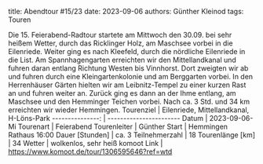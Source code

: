 title: Abendtour #15/23 
date: 2023-09-06 
authors: Günther Kleinod 
tags: Touren  

Die 15. Feierabend-Radtour startete am Mittwoch den 30.09. bei sehr heißem Wetter, durch das Ricklinger Holz, am Maschsee vorbei in die Eilenriede. Weiter ging es nach Kleefeld, durch die nördliche Eilenriede in die List. Am Spannhagengarten erreichten wir den Mittellandkanal und fuhren daran entlang Richtung Westen bis Vinnhorst. Dort zweigten wir ab und fuhren durch eine Kleingartenkolonie und am Berggarten vorbei. In den Herrenhäuser Gärten hielten wir am Leibnitz-Tempel zu einer kurzen Rast an und fuhren weiter an. Zurück ging es dann an der Ihme entlang, am Maschsee und den Hemminger Teichen vorbei. Nach ca. 3 Std. und 34 km erreichten wir wieder Hemmingen.
Tourenziel       | Eilenriede, Mittellandkanal, H-Löns-Park
---------------: | ----------------------- 
Datum            | 2023-09-06-Mi
Tourenart        | Feierabend
Tourenleiter     | Günther
Start            | Hemmingen Rathaus 16:00
Dauer [Stunden]  | ca. 3
Teilnehmerzahl   | 18
Tourenlänge [km] | 34
Wetter           | wolkenlos, sehr heiß
komoot Link      | <https://www.komoot.de/tour/1306595646?ref=wtd>
